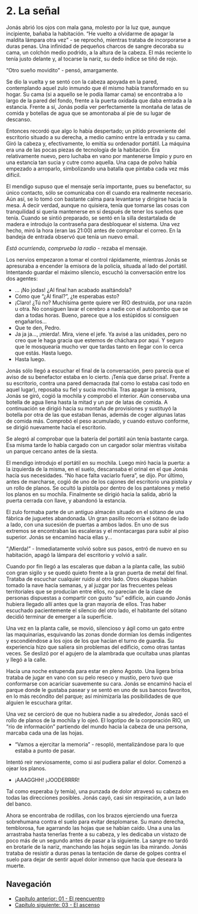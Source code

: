 # 2. La señal

Jonás abrió los ojos con mala gana, molesto por la luz que, aunque incipiente, bañaba la habitación. “He vuelto a olvidarme de  apagar la maldita lámpara otra vez” - se reprochó, mientras trataba de incorporarse a duras penas. Una infinidad de pequeños charcos de sangre decoraba su cama, un colchón medio podrido, a la altura de la cabeza. El más reciente lo tenía justo delante y, al tocarse la nariz, su dedo índice se tiñó de rojo.

“Otro sueño movidito” - pensó, amargamente.

Se dio la vuelta y se sentó con la cabeza apoyada en la pared, contemplando aquel zulo inmundo que él mismo había transformado en su hogar. Su cama (si a aquello se le podía llamar cama) se encontraba a lo largo de la pared del fondo, frente a la puerta oxidada que daba entrada a la estancia. Frente a sí, Jonás podía ver perfectamente la montaña de latas de comida y botellas de agua que se amontonaba al pie de su lugar de descanso.

Entonces recordó que algo lo había despertado; un pitido proveniente del escritorio situado a su derecha, a medio camino entre la entrada y su cama. Giró la cabeza y, efectivamente, lo emitía su ordenador portátil. La máquina era una de las pocas piezas de tecnología de la habitación. Era relativamente nuevo, pero luchaba en vano por mantenerse limpio y puro en una estancia tan sucia y cutre como aquella. Una capa de polvo había empezado a arroparlo, simbolizando una batalla que pintaba cada vez más difícil.

El mendigo supuso que el mensaje sería importante, pues su benefactor, su único contacto, sólo se comunicaba con él cuando era realmente necesario. Aún así, se lo tomó con bastante calma para levantarse y dirigirse hacia la mesa. A decir verdad, aunque no quisiera, tenía que tomarse las cosas con tranquilidad si quería mantenerse en sí después de tener los sueños que tenía. Cuando se sintió preparado, se sentó en la silla destartalada de madera e introdujo la contraseña para desbloquear el sistema. Una vez hecho, miró la hora (eran las 21:00) antes de comprobar el correo. En la bandeja de entrada observó que tenía un nuevo email.

*Está ocurriendo, comprueba la radio* - rezaba el mensaje. 

Los nervios empezaron a tomar el control rápidamente, mientras Jonás se apresuraba a encender la emisora de la policía, situada al lado del portátil. Intentando guardar el máximo silencio, escuchó la conversación entre los dos agentes:

- … ¡No jodas! ¿Al final han acabado asaltándola?
- Cómo que “¿Al final?”, ¿te esperabas esto?
- ¡Claro! ¿Tú no? Muchísima gente quiere ver RIO destruida, por una razón u otra. No consiguen lavar el cerebro a nadie con el autobombo que se dan a todas horas. Bueno, parece que a los estúpidos sí consiguen engañarlos...
- Que te den, Pedro.
- Ja ja ja..., ¡mierda!. Mira, viene el jefe. Ya avisé a las unidades, pero no creo que le haga gracia que estemos de cháchara por aquí. Y seguro que le mosquearía mucho ver que tardas tanto en llegar con lo cerca que estás. Hasta luego.
- Hasta luego.

Jonás sólo llegó a escuchar el final de la conversación, pero parecía que el aviso de su benefactor estaba en lo cierto. ¡Tenía que darse prisa!. Frente a su escritorio, contra una pared demacrada (tal como lo estaba casi todo en aquel lugar), reposaba su fiel y sucia mochila. Tras apagar la emisora, Jonás se giró, cogió la mochila y comprobó el interior. Aún conservaba una botella de agua llena hasta la mitad y un par de latas de comida. A continuación se dirigió hacia su montaña de provisiones y sustituyó la botella por otra de las que estaban llenas, además de coger algunas latas de comida más. Comprobó el peso acumulado, y cuando estuvo conforme, se dirigió nuevamente hacia el escritorio. 

Se alegró al comprobar que la batería del portátil aún tenía bastante carga. Esa misma tarde lo había cargado con un cargador solar mientras visitaba un parque cercano antes de la siesta.

El mendigo introdujo el portátil en su mochila. Luego miró hacia la puerta: a la izquierda de la misma, en el suelo, descansaba el orinal en el que Jonás hacía sus necesidades. “No hace falta vaciarlo fuera”, se dijo. Por último, antes de marcharse, cogió de uno de los cajones del escritorio una pistola y un rollo de planos. Se ocultó la pistola por dentro de los pantalones y metió los planos en su mochila. Finalmente se dirigió hacia la salida, abrió la puerta cerrada con llave, y abandonó la estancia.

El zulo formaba parte de un antiguo almacén situado en el sótano de una fábrica de juguetes abandonada. Un gran pasillo recorría el sótano de lado a lado, con una sucesión de puertas a ambos lados. En uno de sus extremos se encontraban las escaleras y el montacargas para subir al piso superior. Jonás se encaminó hacia ellas y... 

“¡Mierda!” - Inmediatamente volvió sobre sus pasos, entró de nuevo en su habitación, apagó la lámpara del escritorio y volvió a salir.

Cuando por fin llegó a las escaleras que daban a la planta calle, las subió con gran sigilo y se quedó quieto frente a la gran puerta de metal del final. Trataba de escuchar cualquier ruido al otro lado. Otros okupas habían tomado la nave hacía semanas, y al juzgar por las frecuentes peleas territoriales que se producían entre ellos, no parecían de la clase de personas dispuestas a compartir con gusto “su” edificio, aún cuando Jonás hubiera llegado allí antes que la gran mayoría de ellos. Tras haber escuchado pacientemente el silencio del otro lado, el habitante del sótano decidió terminar de emerger a la superficie. 

Una vez en la planta calle, se movió, silencioso y ágil como un gato entre las maquinarias, esquivando las zonas donde dormían los demás indigentes y escondiéndose a los ojos de los que hacían el turno de guardia. Su experiencia hizo que saliera sin problemas del edificio, como otras tantas veces. Se deslizó por el agujero de la alambrada que ocultaba unas plantas y llegó a la calle. 

Hacía una noche estupenda para estar en pleno Agosto. Una ligera brisa trataba de jugar en vano con su pelo reseco y mustio, pero tuvo que conformarse con acariciar suavemente su cara. Jonás se encaminó hacia el parque donde le gustaba pasear y se sentó en uno de sus bancos favoritos, en lo más recóndito del parque; así minimizaría las posibilidades de que alguien le escuchara gritar. 

Una vez se cercioró de que no hubiera nadie a su alrededor, Jonás sacó el rollo de planos de la mochila y lo ojeó. El logotipo de la corporación RIO, un “río de información” partiendo del mundo hacia la cabeza de una persona, marcaba cada una de las hojas.

- “Vamos a ejercitar la memoria” - resopló, mentalizándose para lo que estaba a punto de pasar.

Intentó reír nerviosamente, como si así pudiera paliar el dolor. Comenzó a ojear los planos. 

- ¡AAAGGHH! ¡JOODERRRR!

Tal como esperaba (y temía), una punzada de dolor atravesó su cabeza en todas las direcciones posibles. Jonás cayó, casi sin respiración, a un lado del banco. 

Ahora se encontraba de rodillas, con los brazos ejerciendo una fuerza sobrehumana contra el suelo para evitar desplomarse. Su mano derecha, temblorosa, fue agarrando las hojas que se habían caído. Una a una las arrastraba hasta tenerlas frente a su cabeza, y les dedicaba un vistazo de poco más de un segundo antes de pasar a la siguiente. La sangre no tardó en brotarle de la nariz, manchando las hojas según las iba mirando. Jonás trataba de resistir a duras penas la tentación de darse de golpes contra el suelo para dejar de sentir aquel dolor inmenso que hacía que deseara la muerte.

## Navegación

- [Capítulo anterior: 01 - El reencuentro](c01_el-reencuentro.md)
- [Capítulo siguiente: 03 - El ascenso](c03_el-ascenso.md)

